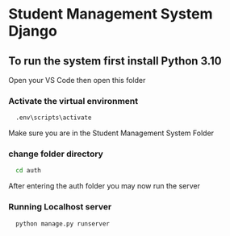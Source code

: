 # Student Management System Django

<h2> To run the system first install Python 3.10 </h2>
<p> Open your VS Code then open this folder <p>

<h3>Activate the virtual environment</h3>

```bash
  .env\scripts\activate
```

<p> Make sure you are in the Student Management System Folder </p>

<h3>change folder directory</h3>

```bash
  cd auth
```

<p>After entering the auth folder you may now run the server</p>

<h3>Running Localhost server</h3>

```
  python manage.py runserver
```
